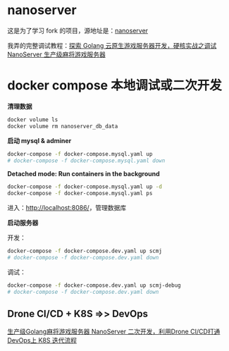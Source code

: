 # nanoserver

这是为了学习 fork 的项目，源地址是：[nanoserver](https://github.com/lonng/nanoserver)

我弄的完整调试教程：[探索 Golang 云原生游戏服务器开发，硬核实战之调试 NanoServer 生产级麻将游戏服务器](https://mp.weixin.qq.com/s/jAj0lh57NflZQsi5cw5xMw)

# docker compose 本地调试或二次开发

**清理数据**

```sh
docker volume ls
docker volume rm nanoserver_db_data
```

**启动 mysql & adminer**

```sh
docker-compose -f docker-compose.mysql.yaml up
# docker-compose -f docker-compose.mysql.yaml down
```

**Detached mode: Run containers in the background**

```sh
docker-compose -f docker-compose.mysql.yaml up -d
docker-compose -f docker-compose.mysql.yaml ps
```

进入：[http://localhost:8086/](http://localhost:8086/)，管理数据库

**启动服务器**

开发：

```sh
docker-compose -f docker-compose.dev.yaml up scmj
# docker-compose -f docker-compose.dev.yaml down
```

调试：

```sh
docker-compose -f docker-compose.dev.yaml up scmj-debug
# docker-compose -f docker-compose.dev.yaml down
```

## Drone CI/CD + K8S =>> DevOps

[生产级Golang麻将游戏服务器 NanoServer 二次开发，利用Drone CI/CD打通DevOps上 K8S 迭代流程](https://mp.weixin.qq.com/s?__biz=MzA4Mzc4NTE5MQ==&mid=2692293281&idx=1&sn=251610f58fdde69cb47bbf62bce6403b&chksm=ba7ca6298d0b2f3ff77d5f43151f7e38a0ad4345de43a295d377b28feb9eb76010441c779e76&token=184248889&lang=zh_CN#rd)